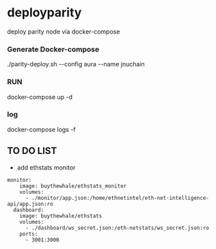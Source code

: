 # deployparity
deploy parity node via docker-compose

### Generate Docker-compose
./parity-deploy.sh --config aura --name jnuchain

### RUN
docker-compose up -d

### log
docker-compose logs -f

## TO DO LIST
* add ethstats monitor
```
monitor:
    image: buythewhale/ethstats_monitor
    volumes:
      - ./monitor/app.json:/home/ethnetintel/eth-net-intelligence-api/app.json:ro
  dashboard:
    image: buythewhale/ethstats
    volumes:
      - ./dashboard/ws_secret.json:/eth-netstats/ws_secret.json:ro
    ports:
      - 3001:3000
 ```
